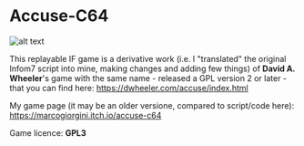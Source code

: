 # Accuse-C64

![alt text](img/Accuse64.png)

This replayable IF game is a derivative work (i.e. I "translated" the original Infom7 script into mine, making changes and adding few things) of **David A. Wheeler**'s game with the same name - released a GPL version 2 or later - that you can find here: https://dwheeler.com/accuse/index.html

My game page (it may be an older versione, compared to script/code here): https://marcogiorgini.itch.io/accuse-c64

Game licence: **GPL3**

